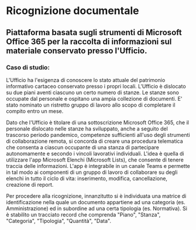 # Ricognizione documentale
## Piattaforma basata sugli strumenti di Microsoft Office 365 per la raccolta di informazioni sul materiale conservato presso l'Ufficio.

### Caso di studio:
L'Ufficio ha l'esigenza di conoscere lo stato attuale del patrimonio informativo cartaceo conservato presso i propri locali. L'Ufficio è dislocato su due piani aventi ciascuno un certo numero di stanze. Le stanze sono occupate dal personale e ospitano una ampia collezione di documenti.
E' stato nominato un ristretto gruppo di lavoro allo scopo di completare il compito entro un mese. 


Dato che l'Ufficio è titolare di una sottoscrizione Microsoft Office 365, che il personale dislocato nelle stanze ha sviluppato, anche a seguito del trascorso periodo pandemico, competenze sufficienti all'uso degli strumenti di collaborazione remota, si concorda di creare una procedura telematica che consenta a ciascun occupante di una stanza di partecipare autonomamente e secondo i vincoli lavorativi individuali. 
L'idea è quella di utilizzare l'app Microsoft Elenchi (Microsoft Lists), che consente di tenere traccia delle informazioni. L'app è integrabile in un canale Teams e permette in tal modo ai componenti di un gruppo di lavoro di collaborare su degli elenchi in tutto il ciclo di vita: inserimento, modifica, cancellazione, creazione di report.


Per procedere alla ricognizione, innanzitutto si è individuata una matrice di identificazione nella quale un documento appartiene ad una categoria (es. Amministrazione) ed in subordine ad una certa tipologia (es. Normativa). Si è stabilito un tracciato record che comprenda "Piano", "Stanza", "Categoria", "Tipologia", "Quantità", "Data".
